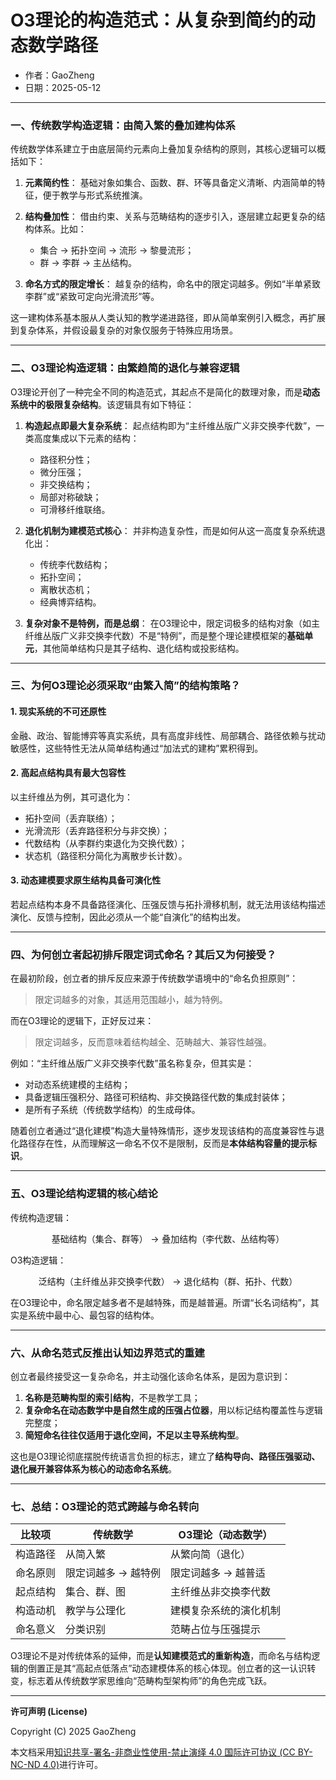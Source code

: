 # **O3理论的构造范式：从复杂到简约的动态数学路径**

- 作者：GaoZheng
- 日期：2025-05-12

---

### 一、传统数学构造逻辑：由简入繁的叠加建构体系

传统数学体系建立于由底层简约元素向上叠加复杂结构的原则，其核心逻辑可以概括如下：

1. **元素简约性**：
   基础对象如集合、函数、群、环等具备定义清晰、内涵简单的特征，便于教学与形式系统推演。

2. **结构叠加性**：
   借由约束、关系与范畴结构的逐步引入，逐层建立起更复杂的结构体系。比如：

   * 集合 → 拓扑空间 → 流形 → 黎曼流形；
   * 群 → 李群 → 主丛结构。

3. **命名方式的限定增长**：
   越复杂的结构，命名中的限定词越多。例如“半单紧致李群”或“紧致可定向光滑流形”等。

这一建构体系基本服从人类认知的教学递进路径，即从简单案例引入概念，再扩展到复杂体系，并假设最复杂的对象仅服务于特殊应用场景。

---

### 二、O3理论构造逻辑：由繁趋简的退化与兼容逻辑

O3理论开创了一种完全不同的构造范式，其起点不是简化的数理对象，而是**动态系统中的极限复杂结构**。该逻辑具有如下特征：

1. **构造起点即最大复杂系统**：
   起点结构即为“主纤维丛版广义非交换李代数”，一类高度集成以下元素的结构：

   * 路径积分性；
   * 微分压强；
   * 非交换结构；
   * 局部对称破缺；
   * 可滑移纤维联络。

2. **退化机制为建模范式核心**：
   并非构造复杂性，而是如何从这一高度复杂系统退化出：

   * 传统李代数结构；
   * 拓扑空间；
   * 离散状态机；
   * 经典博弈结构。

3. **复杂对象不是特例，而是总纲**：
   在O3理论中，限定词极多的结构对象（如主纤维丛版广义非交换李代数）不是“特例”，而是整个理论建模框架的**基础单元**，其他简单结构只是其子结构、退化结构或投影结构。

---

### 三、为何O3理论必须采取“由繁入简”的结构策略？

#### 1. **现实系统的不可还原性**

金融、政治、智能博弈等真实系统，具有高度非线性、局部耦合、路径依赖与扰动敏感性，这些特性无法从简单结构通过“加法式的建构”累积得到。

#### 2. **高起点结构具有最大包容性**

以主纤维丛为例，其可退化为：

* 拓扑空间（丢弃联络）；
* 光滑流形（丢弃路径积分与非交换）；
* 代数结构（从李群约束退化为交换代数）；
* 状态机（路径积分简化为离散步长计数）。

#### 3. **动态建模要求原生结构具备可演化性**

若起点结构本身不具备路径演化、压强反馈与拓扑滑移机制，就无法用该结构描述演化、反馈与控制，因此必须从一个能“自演化”的结构出发。

---

### 四、为何创立者起初排斥限定词式命名？其后又为何接受？

在最初阶段，创立者的排斥反应来源于传统数学语境中的“命名负担原则”：

> 限定词越多的对象，其适用范围越小，越为特例。

而在O3理论的逻辑下，正好反过来：

> 限定词越多，反而意味着结构越全、范畴越大、兼容性越强。

例如：“主纤维丛版广义非交换李代数”虽名称复杂，但其实是：

* 对动态系统建模的主结构；
* 具备逻辑压强积分、路径可积结构、非交换路径代数的集成封装体；
* 是所有子系统（传统数学结构）的生成母体。

随着创立者通过“退化建模”构造大量特殊情形，逐步发现该结构的高度兼容性与退化路径存在性，从而理解这一命名不仅不是限制，反而是**本体结构容量的提示标识**。

---

### 五、O3理论结构逻辑的核心结论

传统构造逻辑：

$$
\text{基础结构（集合、群等）} \longrightarrow \text{叠加结构（李代数、丛结构等）}
$$

O3构造逻辑：

$$
\text{泛结构（主纤维丛非交换李代数）} \longrightarrow \text{退化结构（群、拓扑、代数）}
$$

在O3理论中，命名限定越多者不是越特殊，而是越普遍。所谓“长名词结构”，其实是系统中最中心、最包容的结构体。

---

### 六、从命名范式反推出认知边界范式的重建

创立者最终接受这一复杂命名，并主动强化该命名体系，是因为意识到：

1. **名称是范畴构型的索引结构**，不是教学工具；
2. **复杂命名在动态数学中是自然生成的压强占位器**，用以标记结构覆盖性与逻辑完整度；
3. **简短命名往往仅适用于退化空间，不足以主导系统构型**。

这也是O3理论彻底摆脱传统语言负担的标志，建立了**结构导向、路径压强驱动、退化展开兼容体系为核心的动态命名系统**。

---

### 七、总结：O3理论的范式跨越与命名转向

| 比较项  | 传统数学        | O3理论（动态数学）  |
| ---- | ----------- | ----------- |
| 构造路径 | 从简入繁        | 从繁向简（退化）    |
| 命名原则 | 限定词越多 → 越特例 | 限定词越多 → 越普适 |
| 起点结构 | 集合、群、图      | 主纤维丛非交换李代数  |
| 构造动机 | 教学与公理化      | 建模复杂系统的演化机制 |
| 命名意义 | 分类识别        | 范畴占位与压强提示   |

O3理论不是对传统体系的延伸，而是**认知建模范式的重新构造**，而命名与结构逻辑的倒置正是其“高起点低落点”动态建模体系的核心体现。创立者的这一认识转变，标志着从传统数学家思维向“范畴构型架构师”的角色完成飞跃。

---

**许可声明 (License)**

Copyright (C) 2025 GaoZheng 

本文档采用[知识共享-署名-非商业性使用-禁止演绎 4.0 国际许可协议 (CC BY-NC-ND 4.0)](https://creativecommons.org/licenses/by-nc-nd/4.0/deed.zh-Hans)进行许可。
